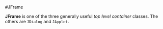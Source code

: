 #JFrame

**JFrame** is one of the three generally useful *top level container* classes. The others are `JDialog` and `JApplet`.
